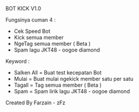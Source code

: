 BOT KICK V1.0

Fungsinya cuman 4 :
- Cek Speed Bot
- Kick semua member
- NgeTag semua member ( Beta )
- Spam lagu JKT48 - oogoe diamond

Keyword :
- Salken All = Buat test kecepatan Bot
- Mulai = Buat mulai ngekick member satu per satu
- Tagall = Tag semua member ( Beta )
- Spam = Spam lirik lagu JKT48 - oogoe diamond

Created By Farzain - zFz
